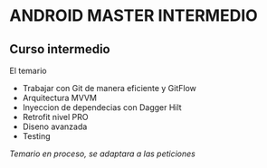 # ANDROID MASTER INTERMEDIO


## Curso intermedio

El temario
<br/>
- Trabajar con Git de manera eficiente y GitFlow
- Arquitectura MVVM
- Inyeccion de dependecias con Dagger Hilt
- Retrofit nivel PRO
- Diseno avanzada
- Testing

*Temario en proceso, se adaptara a las peticiones*